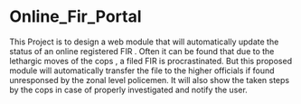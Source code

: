 # Online_Fir_Portal

This Project is to design a web module that will automatically update the status of an online registered FIR .  Often it can be found that due to the lethargic moves of the cops , a filed FIR is procrastinated. But this proposed module will automatically transfer the file to the higher officials if found unresponsed by the zonal level policemen. It will also show the taken steps by the cops in case of properly investigated and notify the user.
